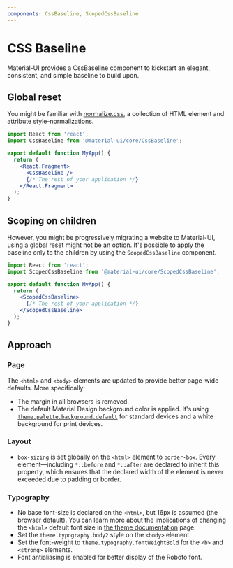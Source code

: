 ```yaml
---
components: CssBaseline, ScopedCssBaseline
---
```


# CSS Baseline

<p class="description">Material-UI provides a CssBaseline component to kickstart an elegant, consistent, and simple baseline to build upon.</p>

## Global reset

You might be familiar with [normalize.css](https://github.com/necolas/normalize.css), a collection of HTML element and attribute style-normalizations.

```jsx
import React from 'react';
import CssBaseline from '@material-ui/core/CssBaseline';

export default function MyApp() {
  return (
    <React.Fragment>
      <CssBaseline />
      {/* The rest of your application */}
    </React.Fragment>
  );
}
```

## Scoping on children

However, you might be progressively migrating a website to Material-UI, using a global reset might not be an option.
It's possible to apply the baseline only to the children by using the `ScopedCssBaseline` component.

```jsx
import React from 'react';
import ScopedCssBaseline from '@material-ui/core/ScopedCssBaseline';

export default function MyApp() {
  return (
    <ScopedCssBaseline>
      {/* The rest of your application */}
    </ScopedCssBaseline>
  );
}
```

## Approach

### Page

The `<html>` and `<body>` elements are updated to provide better page-wide defaults. More specifically:

- The margin in all browsers is removed.
- The default Material Design background color is applied.
It's using [`theme.palette.background.default`](/customization/default-theme/?expand-path=$.palette.background) for standard devices and a white background for print devices.

### Layout

- `box-sizing` is set globally on the `<html>` element to `border-box`.
Every element—including `*::before` and `*::after` are declared to inherit this property,
which ensures that the declared width of the element is never exceeded due to padding or border.

### Typography

- No base font-size is declared on the `<html>`, but 16px is assumed (the browser default).
You can learn more about the implications of changing the `<html>` default font size in [the theme documentation](/customization/typography/#typography-html-font-size) page.
- Set the `theme.typography.body2` style on the `<body>` element.
- Set the font-weight to `theme.typography.fontWeightBold` for the `<b>` and `<strong>` elements.
- Font antialiasing is enabled for better display of the Roboto font.

